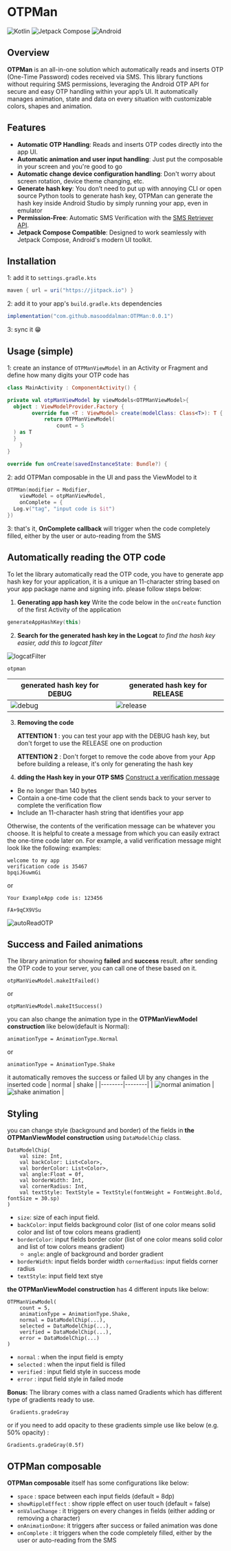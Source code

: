 

# OTPMan

![Kotlin](https://img.shields.io/badge/language-Kotlin-blue) ![Jetpack Compose](https://img.shields.io/badge/Jetpack%20Compose-UI%20Framework-green) ![Android](https://img.shields.io/badge/Platform-Android-orange)

## Overview
**OTPMan** is an all-in-one solution which automatically reads and inserts OTP (One-Time Password) codes received via SMS. This library functions without requiring SMS permissions, leveraging the Android OTP API for secure and easy OTP handling within your app’s UI. It automatically manages animation, state and data on every situation with customizable colors, shapes and animation.

## Features
- **Automatic OTP Handling**: Reads and inserts OTP codes directly into the app UI.
- **Automatic animation and user input handling**: Just put the composable in your screen and you're good to go
- **Automatic change device configuration handling**: Don't worry about screen rotation, device theme changing, etc.
- **Generate hash key**: You don’t need to put up with annoying CLI or open source Python tools to generate hash key, OTPMan can generate the hash key inside Android Studio by simply running your app, even in emulator
- **Permission-Free**: Automatic SMS Verification with the [SMS Retriever API](https://developers.google.com/identity/sms-retriever/overview).
- **Jetpack Compose Compatible**: Designed to work seamlessly with Jetpack Compose, Android's modern UI toolkit.

## Installation
1: add it to `settings.gradle.kts`
```gradle
maven { url = uri("https://jitpack.io") }
```
2: add it to your app's `build.gradle.kts` dependencies
```gradle
implementation("com.github.masooddalman:OTPMan:0.0.1")
```
3: sync it 😁
## Usage (simple)
1: create an instance of `OTPManViewModel` in an Activity or Fragment and define how many digits your OTP code has
```kotlin
class MainActivity : ComponentActivity() {
```
```kotlin
private val otpManViewModel by viewModels<OTPManViewModel>{  
  object : ViewModelProvider.Factory {  
        override fun <T : ViewModel> create(modelClass: Class<T>): T {  
            return OTPManViewModel(  
                count = 5  
  ) as T  
  }  
    }  
}
```
```kotlin
override fun onCreate(savedInstanceState: Bundle?) {
```
2: add OTPMan composable in the UI and pass the ViewModel to it
```kotlin
OTPMan(modifier = Modifier,  
    viewModel = otpManViewModel,  
    onComplete = {  
  Log.v("tag", "input code is $it")  
})
```
3: that's it, **OnComplete callback** will trigger when the code completely filled, either by the user or auto-reading from the SMS

## Automatically reading the OTP code
To let the library automatically read the OTP code, you have to generate app hash key for your application, it is a unique an 11-character string based on your app package name and signing info.
please follow steps below:

 1. **Generating app hash key**
 Write the code below in the `onCreate` function of the first Activity of the application
 ```Kotlin
 generateAppHashKey(this)
```
 2. **Search for the generated hash key in the Logcat** 
*to find the hash key easier, add this to logcat filter*

![logcatFilter](https://github.com/masooddalman/OTPMan/blob/main/assets/logcat_filter.png)
```
otpman
```
| generated hash key for DEBUG | generated hash key for RELEASE |
|--------|--------|
| ![debug](https://github.com/masooddalman/OTPMan/blob/main/assets/sample_debug_logcat.png) | ![release](https://github.com/masooddalman/OTPMan/blob/main/assets/sample_release_logcat.png) |

 3. **Removing the code**

	**ATTENTION 1** : you can test your app with the DEBUG hash key, but don't forget to use the RELEASE one on production

	**ATTENTION 2** : Don't forget to remove the code above from your App before building a release, it's only for generating the hash key

 4. **dding the Hash key in your OTP SMS**
  [Construct a verification message](https://developers.google.com/identity/sms-retriever/verify#1_construct_a_verification_message)
-   Be no longer than 140 bytes
-   Contain a one-time code that the client sends back to your server to complete the verification flow 
-   Include an 11-character hash string that identifies your app

Otherwise, the contents of the verification message can be whatever you choose. It is helpful to create a message from which you can easily extract the one-time code later on. For example, a valid verification message might look like the following:
examples:
```
welcome to my app
verification code is 35467
bpqiJ6uwmGi
```
or
```
Your ExampleApp code is: 123456

FA+9qCX9VSu
```
![autoReadOTP](https://github.com/masooddalman/OTPMan/blob/main/assets/otpmanAutoReadOTPCode.gif)

## Success and Failed animations
The library animation for showing **failed** and **success** result.
after sending the OTP code to your server, you can call one of these based on it.
```
otpManViewModel.makeItFailed() 
```
or
```
otpManViewModel.makeItSuccess()
```
you can also change the animation type in the **OTPManViewModel construction** like below(default is Normal):
```
animationType = AnimationType.Normal
 ```
 or
 ```
animationType = AnimationType.Shake
```
it automatically removes the success or failed UI by any changes in the inserted code
| normal | shake |
|--------|--------|
| ![normal animation](https://github.com/masooddalman/OTPMan/blob/main/assets/normal_animation.gif) | ![shake animation](https://github.com/masooddalman/OTPMan/blob/main/assets/shake_animation.gif) |

## Styling
you can change style (background and border) of the fields in **the OTPManViewModel construction** using `DataModelChip` class.
```
DataModelChip(  
    val size: Int,  
    val backColor: List<Color>,  
    val borderColor: List<Color>,  
    val angle:Float = 0f,  
    val borderWidth: Int,  
    val cornerRadius: Int,  
    val textStyle: TextStyle = TextStyle(fontWeight = FontWeight.Bold, fontSize = 30.sp)  
)
```

 - `size`: size of each input field.
 -  `backColor`: input fields background color (list of one color means solid color and list of tow
   colors means gradient)
 - `borderColor`: input fields border color (list
   of one color means solid color and list of tow colors means gradient)
    - `angle`: angle of background and border gradient
 - `borderWidth`: input fields border width `cornerRadius`: input fields corner radius
 -  `textStyle`: input field text stye

**the OTPManViewModel construction** has 4 different inputs like below:
```
OTPManViewModel(  
    count = 5,  
    animationType = AnimationType.Shake,  
    normal = DataModelChip(...),  
    selected = DataModelChip(...),  
    verified = DataModelChip(...),  
    error = DataModelChip(...)  
)
```

 - `normal` : when the input field is empty
 - `selected` : when the input field is filled
 - `verified` : input field style in success mode
 - `error` : input field style in failed mode

**Bonus:**
The library comes with a class named Gradients which has different type of gradients ready to use.
```
 Gradients.gradeGray
```
or if you need to add opacity to these gradients simple use like below (e.g. 50% opacity) :
```
Gradients.gradeGray(0.5f)
```

## OTPMan composable

**OTPMan composable** itself has some configurations like below:

 - `space` : space between each input fields (default = 8dp)
 - `showRippleEffect` : show ripple effect on user touch (default =
   false)
 - `onValueChange‍` : it triggers on every changes in fields (either
   adding or removing a character)
 - `onAnimationDone`: it triggers after success or failed animation was
   done
 - `onComplete` : it triggers when the code completely filled, either by
   the user or auto-reading from the SMS
